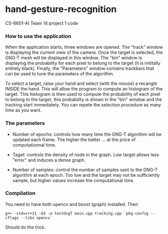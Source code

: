 hand-gesture-recognition
========================

CS-6601-AI Team 14 project 1 code

### How to use the application

When the application starts, three windows are opened. The "track" window is displaying the current view of the camera. Once the target is selected, the GNG-T mesh will be displayed in this window. The "bin" window is displaying the probability for each pixel to belong to the target (it is inititally entirely black). Finally, the "Parameters" window contains trackbars that can be used to tune the parameters of the algorithm.

To select a target, raise your hand and select (with the mouse) a recangle INSIDE the hand. This will allow the program to compute an histogram of the target. This histogram is then used to compute the probability of each pixel to belong to the target, this probability is shown in the "bin" window and the tracking start immediately. You can repete the selection procedure as many time as you want.

### The parameters

 - Number of epochs: controls how many time the GNG-T algorithm will be updated each frame. The higher the better ... at the price of computationnal time.
 
 - Taget: controls the density of node in the graph. Low target allows less "error" and induces a dense graph.
 
 - Number of samples: control the number of samples sent to the GNG-T algorithm at each epoch. Too low and the target may not be sufficiently sample, but higher values increase the computational time.
 
### Compilation

You need to have both opencv and boost (graph) installed.
Then 
```
g++ -std=c++11 -O3 -o testGngT main.cpp tracking.cpp `pkg-config --cflags --libs opencv`
```
Should do the trick.
